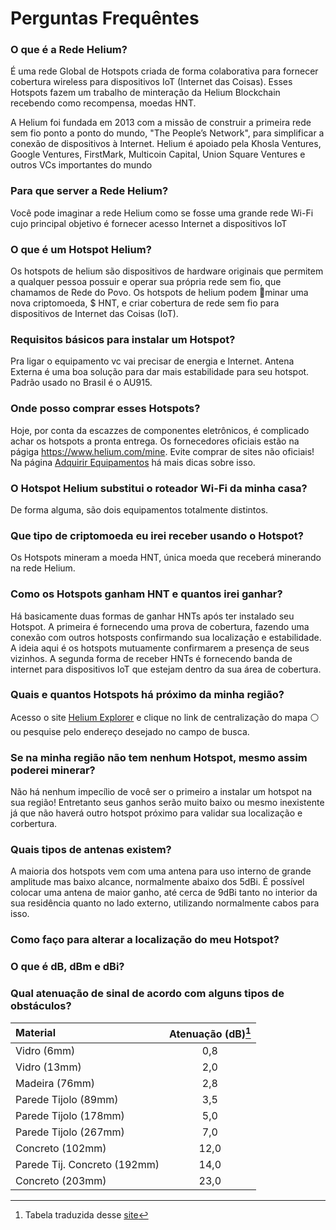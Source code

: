 # Perguntas Frequêntes

### O que é a Rede Helium?
É uma rede Global de Hotspots criada de forma colaborativa para fornecer cobertura wireless para dispositivos IoT (Internet das Coisas). 
Esses Hotspots fazem um trabalho de minteração da Helium Blockchain recebendo como recompensa, moedas HNT.

A Helium foi fundada em 2013 com a missão de construir a primeira rede sem fio ponto a ponto do mundo, "The People’s Network", para simplificar a conexão de dispositivos à Internet. Helium é apoiado pela Khosla Ventures, Google Ventures, FirstMark, Multicoin Capital, Union Square Ventures e outros VCs importantes do mundo

### Para que server a Rede Helium?
Você pode imaginar a rede Helium como se fosse uma grande rede Wi-Fi cujo principal objetivo é fornecer acesso Internet a dispositivos IoT

### O que é um Hotspot Helium?
Os hotspots de helium são dispositivos de hardware originais que permitem a qualquer pessoa possuir e operar sua própria rede sem fio, que chamamos de Rede do Povo. Os hotspots de helium podem 🔨minar uma nova criptomoeda, $ HNT, e criar cobertura de rede sem fio para dispositivos de Internet das Coisas (IoT).

### Requisitos básicos para instalar um Hotspot?
Pra ligar o equipamento vc vai precisar de energia e Internet.
Antena Externa é uma boa solução para dar mais estabilidade para seu hotspot. Padrão usado no Brasil é o AU915.

### Onde posso comprar esses Hotspots?
Hoje, por conta da escazzes de componentes eletrônicos, é complicado achar os hotspots a pronta entrega. 
Os fornecedores oficiais estão na págiga https://www.helium.com/mine. 
Evite comprar de sites não oficiais!
Na página [Adquirir Equipamentos](https://github.com/andreviegas/HeliumBrasil/blob/main/adquirir-equipamentos.md) há mais dicas sobre isso.

### O Hotspot Helium substitui o roteador Wi-Fi da minha casa?
De forma alguma, são dois equipamentos totalmente distintos. 

### Que tipo de criptomoeda eu irei receber usando o Hotspot?
Os Hotspots mineram a moeda HNT, única moeda que receberá minerando na rede Helium.

### Como os Hotspots ganham HNT e quantos irei ganhar?
Há basicamente duas formas de ganhar HNTs após ter instalado seu Hotspot. 
A primeira é fornecendo uma prova de cobertura, fazendo uma conexão com outros hotsposts confirmando sua localização e estabilidade. A ideia aqui é os hotspots mutuamente confirmarem a presença de seus vizinhos. 
A segunda forma de receber HNTs é fornecendo banda de internet para dispositivos IoT que estejam dentro da sua área de cobertura. 

### Quais e quantos Hotspots há próximo da minha região?
Acesso o site [Helium Explorer](https://explorer.helium.com/) e clique no link de centralização do mapa :white_circle: ou pesquise pelo endereço desejado no campo de busca.

### Se na minha região não tem nenhum Hotspot, mesmo assim poderei minerar?
Não há nenhum impecílio de você ser o primeiro a instalar um hotspot na sua região! Entretanto seus ganhos serão muito baixo ou mesmo inexistente já que não haverá outro hotspot próximo para validar sua localização e corbertura.

### Quais tipos de antenas existem?
A maioria dos hotspots vem com uma antena para uso interno de grande amplitude mas baixo alcance, normalmente abaixo dos 5dBi. É possível colocar uma antena de maior ganho, até cerca de 9dBi tanto no interior da sua residência quanto no lado externo, utilizando normalmente cabos para isso.

### Como faço para alterar a localização do meu Hotspot?

### O que é dB, dBm e dBi?

### Qual atenuação de sinal de acordo com alguns tipos de obstáculos?
| Material                         | Atenuação (dB)[^1] |
| :---                             | :---:          |
| Vidro (6mm)                      |     0,8        |
| Vidro (13mm)                     |     2,0        |
| Madeira (76mm)                   |     2,8        |
| Parede Tijolo (89mm)             |     3,5        |
| Parede Tijolo (178mm)            |     5,0        |
| Parede Tijolo (267mm)            |     7,0        |
| Concreto (102mm)                 |     12,0       |
| Parede Tij. Concreto (192mm)     |     14,0       |
| Concreto (203mm)                 |     23,0       |



[^1]: Tabela traduzida desse [site](https://smartmakers.io/en/lorawan-range-part-1-the-most-important-factors-for-a-good-lorawan-signal-range/)
